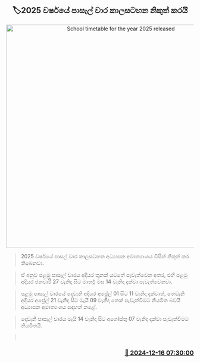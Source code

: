 <p align='center'><b><h2 align='center' title='School timetable for the year 2025 released'>🏷2025 වර්ෂයේ පාසැල් වාර කාලසටහන නිකුත් කරයි</h2></b></p>
<p align='center'><img src='https://helakuru.sgp1.cdn.digitaloceanspaces.com/esana/images/lib/school-students[1].jpg' width='600' alt='School timetable for the year 2025 released'></p>

> 2025 වර්ෂයේ පාසල් වාර කාලසටහන අධ්‍යාපන අමාත්‍යාංශය විසින් නිකුත් කර තිබෙනවා.

> ඒ අනුව පළමු පාසැල් වාරය අදියර තුනක් යටතේ පැවැත්වෙන අතර, එහි පළමු අදියර ජනවාරි 27 වැනිදා සිට මාර්තු මස 14 වැනිදා දක්වා පැවැත්වෙනවා.

> පළමු පාසැල් වාරයේ දෙවැනි අදියර අප්‍රේල් 01 සිට 11 වැනිදා දක්වාත්, තෙවැනි අදියර අප්‍රේල් 21 වැනිදා සිට මැයි 09 වැනිදා තෙක් පැවැත්වීමට නියමිත බවයි අධ්‍යාපන අමාත්‍යංශය සඳහන් කළේ.

> දෙවැනි පාසැල් වාරය මැයි 14 වැනිදා සිට අගෝස්තු 07 වැනිදා දක්වා පැවැත්වීමට නියමිතයි.

>  



<h3 align='right'><a href='https://www.helakuru.lk/esana/p/105918/'>📅 2024-12-16 07:30:00</a></h3>
